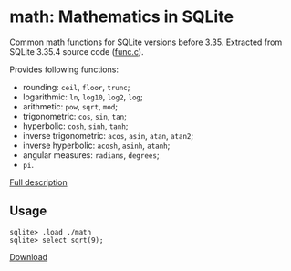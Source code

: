 # math: Mathematics in SQLite

Common math functions for SQLite versions before 3.35.
Extracted from SQLite 3.35.4 source code ([func.c](https://sqlite.org/src/file/src/func.c)).

Provides following functions:

-   rounding: `ceil`, `floor`, `trunc`;
-   logarithmic: `ln`, `log10`, `log2`, `log`;
-   arithmetic: `pow`, `sqrt`, `mod`;
-   trigonometric: `cos`, `sin`, `tan`;
-   hyperbolic: `cosh`, `sinh`, `tanh`;
-   inverse trigonometric: `acos`, `asin`, `atan`, `atan2`;
-   inverse hyperbolic: `acosh`, `asinh`, `atanh`;
-   angular measures: `radians`, `degrees`;
-   `pi`.

[Full description](https://sqlite.org/lang_mathfunc.html)

## Usage

```
sqlite> .load ./math
sqlite> select sqrt(9);
```

[Download](https://github.com/nalgeon/sqlean/releases/latest)
